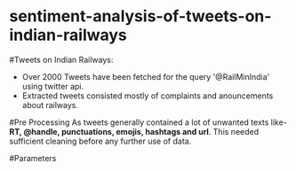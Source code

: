 # sentiment-analysis-of-tweets-on-indian-railways
#Tweets on Indian Railways:
  * Over 2000 Tweets have been fetched for the query '@RailMinIndia' using twitter api.
  * Extracted tweets consisted mostly of complaints and anouncements about railways.

#Pre Processing
As tweets generally contained a lot of unwanted texts like- **RT, @handle, punctuations, emojis, hashtags and url**. This needed sufficient cleaning before any further use of data. 

#Parameters
